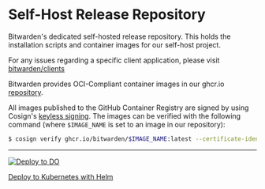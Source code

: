 # Self-Host Release Repository
Bitwarden's dedicated self-hosted release repository. This holds the installation scripts and container images for our self-host project.

For any issues regarding a specific client application, please visit [bitwarden/clients](https://github.com/bitwarden/clients)

Bitwarden provides OCI-Compliant container images in our ghcr.io [repository](https://github.com/orgs/bitwarden/packages?repo_name=self-host).

All images published to the GitHub Container Registry are
signed by using Cosign's [keyless signing](https://docs.sigstore.dev/cosign/signing/overview/). The images can be
verified with the following command (where `$IMAGE_NAME` is set to an image in our repository):
```sh
$ cosign verify ghcr.io/bitwarden/$IMAGE_NAME:latest --certificate-identity-regexp="https://github\.com/bitwarden/self-host/\.github/workflows/release\.yml@.*" --certificate-oidc-issuer="https://token.actions.githubusercontent.com"
```

---
[![Deploy to DO](https://www.deploytodo.com/do-btn-blue.svg)](https://marketplace.digitalocean.com/apps/bitwarden?action=deploy)

[Deploy to Kubernetes with Helm](https://github.com/bitwarden/helm-charts/blob/main/charts/self-host/README.md)
